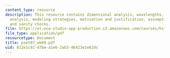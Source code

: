 ```yaml
---
content_type: resource
description: This resource contains dimensional analysis, wavelengths, sensitivity
  analysis, modeling strategies, motivation and justification, assumptions, predictions
  and sanity checks.
file: https://ol-ocw-studio-app-production.s3.amazonaws.com/courses/hst-750-modeling-issues-in-speech-and-hearing-spring-2006/812e1c92d7bea1e62ab346423e1e62dc_pset07_wk09.pdf
file_type: application/pdf
resourcetype: Document
title: pset07_wk09.pdf
uid: 812e1c92-d7be-a1e6-2ab3-46423e1e62dc
---
```


